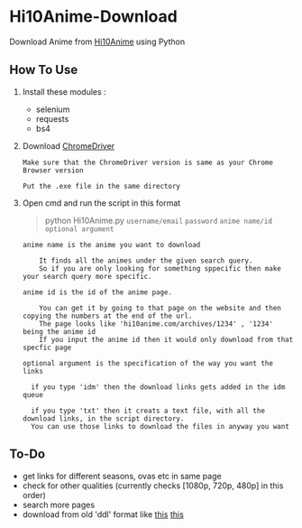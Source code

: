 # Hi10Anime-Download

Download Anime from [Hi10Anime](hi10anime.com) using Python


## How To Use

1) Install these modules :
    - selenium
    - requests
    - bs4

2) Download [ChromeDriver](https://sites.google.com/a/chromium.org/chromedriver/)
   ```
   Make sure that the ChromeDriver version is same as your Chrome Browser version

   Put the .exe file in the same directory
   ```
3) Open cmd and run the script in this format

   >python Hi10Anime.py `username/email` `password` `anime name/id` `optional argument`
    ```
    anime name is the anime you want to download
        
        It finds all the animes under the given search query. 
        So if you are only looking for something sppecific then make your search query more specific. 
    
    anime id is the id of the anime page. 
       
        You can get it by going to that page on the website and then copying the numbers at the end of the url.
        The page looks like 'hi10anime.com/archives/1234' , '1234' being the anime id
        If you input the anime id then it would only download from that specfic page

    optional argument is the specification of the way you want the links
      
      if you type 'idm' then the download links gets added in the idm queue
      
      if you type 'txt' then it creats a text file, with all the download links, in the script directory.
      You can use those links to download the files in anyway you want
    ```
  
## To-Do

- get links for different seasons, ovas etc in same page
- check for other qualities (currently checks [1080p, 720p, 480p] in this order)
- search more pages
- download from old 'ddl' format like [this](https://hi10anime.com/archives/16951) [this](https://hi10anime.com/archives/44)
